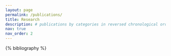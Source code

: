 ```yaml
---
layout: page
permalink: /publications/
title: Research
description: # publications by categories in reversed chronological order. generated by jekyll-scholar.
nav: true
nav_order: 2
---
```


<!-- _pages/publications.md -->
<div class="publications"> 

{% bibliography %}

</div>

